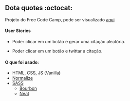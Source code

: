 ## Dota quotes :octocat:

Projeto do Free Code Camp, pode ser visualizado [aqui](http://sdq-dota-quotes.surge.sh/)

#### User Stories
  - Poder clicar em um botão e gerar uma citação aleatória.

  - Poder clicar em um botão e twittar a citação.

#### O que foi usado:
  - HTML, CSS, JS (Vanilla)
  - [Normalize](https://necolas.github.io/normalize.css/)
  - [SASS](http://sass-lang.com/)
    - [Bourbon](http://bourbon.io/)
    - [Neat](http://neat.bourbon.io/)
